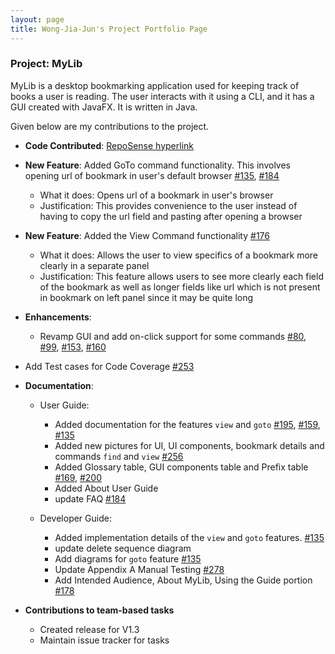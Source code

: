 ```yaml
---
layout: page
title: Wong-Jia-Jun's Project Portfolio Page
---
```


### Project: MyLib

MyLib is a desktop bookmarking application used for keeping track of books a user is reading. The user interacts with it using a CLI, and it has a GUI created with JavaFX. It is written in Java.

Given below are my contributions to the project.

* **Code Contributed**: [RepoSense hyperlink](https://nus-cs2103-ay2223s2.github.io/tp-dashboard/?search=wong-jia-jun&sort=groupTitle&sortWithin=title&timeframe=commit&mergegroup=&groupSelect=groupByRepos&breakdown=true&checkedFileTypes=docs~functional-code~test-code~other&since=2023-02-17)

* **New Feature**: Added GoTo command functionality. This involves opening url of bookmark in user's default browser [#135](https://github.com/AY2223S2-CS2103T-T13-4/tp/pull/135/files), [#184](https://github.com/AY2223S2-CS2103T-T13-4/tp/pull/184)
    * What it does: Opens url of a bookmark in user's browser
    * Justification: This provides convenience to the user instead of having to copy the url field and pasting after opening a browser

* **New Feature**: Added the View Command functionality [#176](https://github.com/AY2223S2-CS2103T-T13-4/tp/pull/176/files)
    * What it does: Allows the user to view specifics of a bookmark more clearly in a separate panel
    * Justification: This feature allows users to see more clearly each field of the bookmark as well as longer fields like url which is not present in bookmark on left panel since it may be quite long

* **Enhancements**:
    * Revamp GUI and add on-click support for some commands [#80](https://github.com/AY2223S2-CS2103T-T13-4/tp/pull/80), [#99](https://github.com/AY2223S2-CS2103T-T13-4/tp/pull/99/files), [#153](https://github.com/AY2223S2-CS2103T-T13-4/tp/pull/153/files), [#160](https://github.com/AY2223S2-CS2103T-T13-4/tp/pull/160/files)

* Add Test cases for Code Coverage [#253](https://github.com/AY2223S2-CS2103T-T13-4/tp/pull/253/files)

* **Documentation**:
    * User Guide:
        * Added documentation for the features `view` and `goto` [#195](https://github.com/AY2223S2-CS2103T-T13-4/tp/pull/195/files), [#159](https://github.com/AY2223S2-CS2103T-T13-4/tp/pull/159), [#135](https://github.com/AY2223S2-CS2103T-T13-4/tp/pull/135/files)
        * Added new pictures for UI, UI components, bookmark details and commands `find` and `view` [#256](https://github.com/AY2223S2-CS2103T-T13-4/tp/pull/256/files)
        * Added Glossary table, GUI components table and Prefix table [#169](https://github.com/AY2223S2-CS2103T-T13-4/tp/pull/169/files), [#200](https://github.com/AY2223S2-CS2103T-T13-4/tp/pull/200/files)
        * Added About User Guide
        * update FAQ [#184](https://github.com/AY2223S2-CS2103T-T13-4/tp/pull/184/files)
      
    * Developer Guide:
        * Added implementation details of the `view` and `goto` features. [#135](https://github.com/AY2223S2-CS2103T-T13-4/tp/pull/135/files)
        * update delete sequence diagram
        * Add diagrams for `goto` feature [#135](https://github.com/AY2223S2-CS2103T-T13-4/tp/pull/135/files)
        * Update Appendix A Manual Testing [#278](https://github.com/AY2223S2-CS2103T-T13-4/tp/pull/278/files)
        * Add Intended Audience, About MyLib, Using the Guide portion [#178](https://github.com/AY2223S2-CS2103T-T13-4/tp/pull/178/files)

* **Contributions to team-based tasks**
    * Created release for V1.3
    * Maintain issue tracker for tasks

